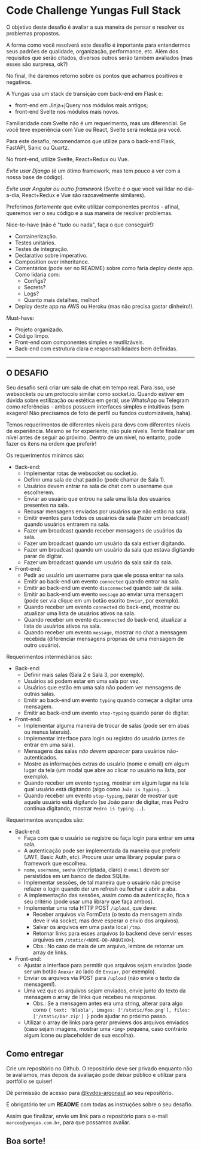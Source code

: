 # Code Challenge Yungas Full Stack

O objetivo deste desafio é avaliar a sua maneira de pensar e resolver os problemas propostos.

A forma como você resolverá este desafio é importante para entendermos seus padrões de qualidade, organização, performance, etc. Além dos requisitos que serão citados, diversos outros serão também avaliados (mas esses são surpresa, ok?)

No final, lhe daremos retorno sobre os pontos que achamos positivos e negativos.

A Yungas usa um stack de transição com back-end em Flask e:
- front-end em Jinja+jQuery nos módulos mais antigos;
- front-end Svelte nos módulos mais novos. 

Familiaridade com Svelte não é um requerimento, mas um diferencial. Se você teve experiência com Vue ou React, Svelte será moleza pra você.

Para este desafio, recomendamos que utilize para o back-end Flask, FastAPI, Sanic ou Quartz.

No front-end, utilize Svelte, React+Redux ou Vue. 

*Evite usar Django* (é um ótimo framework, mas tem pouco a ver com a nossa base de código).

*Evite usar Angular ou outro framework* (Svelte é o que você vai lidar no dia-a-dia, React+Redux e Vue são razoavelmente similares).

Preferimos *fortemente* que evite utilizar componentes prontos - afinal, queremos ver o seu código e a sua maneira de resolver problemas.

Nice-to-have (não é "tudo ou nada", faça o que conseguir!):
- Containerização.
- Testes unitários.
- Testes de integração.
- Declarativo sobre imperativo.
- Composition over inheritance.
- Comentários (pode ser no README) sobre como faria deploy deste app. Como lidaria com:
  - Configs?
  - Secrets?
  - Logs?
  - Quanto mais detalhes, melhor!
- Deploy deste app na AWS ou Heroku (mas não precisa gastar dinheiro!).

Must-have:
- Projeto organizado.
- Código limpo.
- Front-end com componentes simples e reutilizáveis.
- Back-end com estrutura clara e responsabilidades bem definidas.

---

## O DESAFIO

Seu desafio será criar um sala de chat em tempo real. Para isso, use websockets ou um protocolo similar como socket.io. Quando estiver em dúvida sobre estilização ou estética em geral, use WhatsApp ou Telegram como referências - ambos possuem interfaces simples e intuitivas (sem exagero! Não precisamos de foto de perfil ou fundos customizáveis, haha).

Temos requerimentos de diferentes níveis para devs com diferentes níveis de experiência. Mesmo se for experiente, não pule níveis. Tente finalizar um nível antes de seguir ao próximo. Dentro de um nível, no entanto, pode fazer os itens na ordem que preferir!

Os requerimentos mínimos são:
- Back-end:
  - Implementar rotas de websocket ou socket.io.
  - Definir uma sala de chat padrão (pode chamar de Sala 1).
  - Usuários devem entrar na sala de chat com o username que escolherem.
  - Enviar ao usuário que entrou na sala uma lista dos usuários presentes na sala.
  - Recusar mensagens enviadas por usuários que não estão na sala.
  - Emitir eventos para todos os usuários da sala (fazer um broadcast) quando usuários entrarem na sala.
  - Fazer um broadcast quando receber mensagens de usuários da sala.
  - Fazer um broadcast quando um usuário da sala estiver digitando.
  - Fazer um broadcast quando um usuário da sala que estava digitando parar de digitar.
  - Fazer um broadcast quando um usuário da sala sair da sala.
- Front-end:
  - Pedir ao usuário um username para que ele possa entrar na sala.
  - Emitir ao back-end um evento `connected` quando entrar na sala.
  - Emitir ao back-end um evento `disconnected` quando sair da sala.
  - Emitir ao back-end um evento `message` ao enviar uma mensagem (pode ser via clique em um botão escrito `Enviar`, por exemplo).
  - Quando receber um evento `connected` do back-end, mostrar ou atualizar uma lista de usuários ativos na sala.
  - Quando receber um evento `disconnected` do back-end, atualizar a lista de usuários ativos na sala.
  - Quando receber um evento `message`, mostrar no chat a mensagem recebida (diferenciar mensagens próprias de uma mensagem de outro usuário).


Requerimentos intermediários são:
- Back-end:
  - Definir mais salas (Sala 2 e Sala 3, por exemplo).
  - Usuários só podem estar em uma sala por vez.
  - Usuários que estão em uma sala não podem ver mensagens de outras salas.
  - Emitir ao back-end um evento `typing` quando começar a digitar uma mensagem.
  - Emitir ao back-end um evento `stop-typing` quando parar de digitar.
- Front-end:
  - Implementar alguma maneira de trocar de salas (pode ser em abas ou menus laterais).
  - Implementar interface para login ou registro do usuário (antes de entrar em uma sala).
  - Mensagens das salas *não devem aparecer* para usuários não-autenticados.
  - Mostre as informações extras do usuário (nome e email) em algum lugar da tela (um modal que abre ao clicar no usuário na lista, por exemplo).
  - Quando receber um evento `typing`, mostrar em algum lugar na tela qual usuário está digitando (algo como `João is typing...`).
  - Quando receber um evento `stop-typing`, parar de mostrar que aquele usuário está digitando (se João parar de digitar, mas Pedro continua digitando, mostrar `Pedro is typing...`).

Requerimentos avançados são:
- Back-end:
  - Faça com que o usuário se registre ou faça login para entrar em uma sala.
  - A autenticação pode ser implementada da maneira que preferir (JWT, Basic Auth, etc). Procure usar uma library popular para o framework que escolheu.
  - `nome`, `username`, `senha` (encriptada, claro) e `email` devem ser persistidos em um banco de dados SQLite.
  - Implementar sessões, de tal maneira que o usuário não precise refazer o login quando der um refresh ou fechar e abrir a aba.
  - A implementação das sessões, assim como da autenticação, fica a seu critério (pode usar uma library que faça ambos).
  - Implementar uma rota HTTP POST `/upload`, que deve:
    - Receber arquivos via FormData (o texto da mensagem ainda deve ir via socket, mas deve esperar o envio dos arquivos).
    - Salvar os arquivos em uma pasta local `/tmp`.
    - Retornar links para esses arquivos (o backend deve servir esses arquivos em `/static/<NOME-DO-ARQUIVO>`).
    - Obs.: No caso de mais de um arquivo, lembre de retornar um array de links.
- Front-end:
  - Ajustar a interface para permitir que arquivos sejam enviados (pode ser um botão `Anexar` ao lado de `Enviar`, por exemplo).
  - Enviar os arquivos via POST para `/upload` (não envie o texto da mensagem!).
  - Uma vez que os arquivos sejam enviados, envie junto do texto da mensagem o array de links que recebeu na response.
    - Obs.: Se a mensagem antes era uma string, alterar para algo como `{ text: 'blabla', images: ['/static/foo.png'], files: ['/static/bar.zip'] }` pode ajudar no próximo passo.
  - Utilizar o array de links para gerar previews dos arquivos enviados (caso sejam imagens, mostrar uma `<img>` pequena, caso contrário algum ícone ou placeholder de sua escolha).

## Como entregar

Crie um repositório no Github. O repositório deve ser privado enquanto não te avaliamos, mas depois da avaliação pode deixar público e utilizar para portfólio se quiser!

Dê permissão de acesso para [@kvdos-argonaut](https://github.com/kvdos-argonaut) ao seu repositório.

É obrigatório ter um **README** com todas as instruções sobre o seu desafio.

Assim que finalizar, envie um link para o repositório para o e-mail `marcos@yungas.com.br`, para que possamos avaliar.

## Boa sorte!
